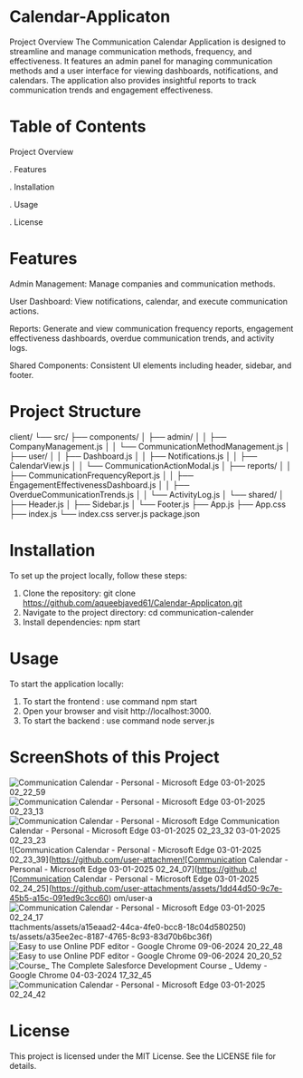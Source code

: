 # Calendar-Applicaton

Project Overview
The Communication Calendar Application is designed to streamline and manage communication methods, frequency, and effectiveness. It features an admin panel for managing communication methods and a user interface for viewing dashboards, notifications, and calendars. The application also provides insightful reports to track communication trends and engagement effectiveness.

# Table of Contents
Project Overview

. Features

. Installation

. Usage

. License

# Features
Admin Management: Manage companies and communication methods.

User Dashboard: View notifications, calendar, and execute communication actions.

Reports: Generate and view communication frequency reports, engagement effectiveness dashboards, overdue communication trends, and activity logs.

Shared Components: Consistent UI elements including header, sidebar, and footer.

# Project Structure 


client/ 
└── src/
    ├── components/
    │   ├── admin/
    │   │   ├── CompanyManagement.js
    │   │   └── CommunicationMethodManagement.js
    │   ├── user/
    │   │   ├── Dashboard.js
    │   │   ├── Notifications.js
    │   │   ├── CalendarView.js
    │   │   └── CommunicationActionModal.js
    │   ├── reports/
    │   │   ├── CommunicationFrequencyReport.js
    │   │   ├── EngagementEffectivenessDashboard.js
    │   │   ├── OverdueCommunicationTrends.js
    │   │   └── ActivityLog.js
    │   └── shared/
    │       ├── Header.js
    │       ├── Sidebar.js
    │       └── Footer.js
    ├── App.js
    ├── App.css
    ├── index.js
    └── index.css
server.js
package.json

# Installation
To set up the project locally, follow these steps:

1. Clone the repository:
   git clone https://github.com/aqueebjaved61/Calendar-Applicaton.git
2. Navigate to the project directory:
   cd communication-calender
3. Install dependencies:
   npm start

# Usage
To start the application locally:
1. To start the frontend :
  use command npm start
2. Open your browser and visit http://localhost:3000.
3. To start the backend :
   use command node server.js

# ScreenShots of this Project




![Communication Calendar - Personal - Microsoft​ Edge 03-01-2025 02_22_59](https://github.com/user-attachments/assets/a3b30bf3-3b4f-406f-9c1a-671aa288b364)
![Communication Calendar - Personal - Microsoft​ Edge 03-01-2025 02_23_13](https://github.com/user-attachments/assets/aec1c391-71bd-4647-a364-5dda43b32c50)
![Communication Calendar - Personal - Microsoft​ Edge ![Communication Calendar - Personal - Microsoft​ Edge 03-01-2025 02_23_32](https://github.com/user-attachments/assets/e544b9b6-69be-4a38-a803-524662eca83a)
03-01-2025 02_23_23](https://github.com/user-attachments/assets/21b4270e-5b98-43a7-ba87-c1d3941c31b6)
![Communication Calendar - Personal - Microsoft​ Edge 03-01-2025 02_23_39](https://github.com/user-attachmen![Communication Calendar - Personal - Microsoft​ Edge 03-01-2025 02_24_07](https://github.c![Communication Calendar - Personal - Microsoft​ Edge 03-01-2025 02_24_25](https://github.com/user-attachments/assets/1dd44d50-9c7e-45b5-a15c-091ed9c3cc60)
om/user-a![Communication Calendar - Personal - Microsoft​ Edge 03-01-2025 02_24_17](https://github.com/user-attachments/assets/d006ff34-3700-497b-b2f0-4855b182bcf2)
ttachments/assets/a15eaad2-44ca-4fe0-bcc8-18c04d580250)
ts/assets/a35ee2ec-8187-4765-8c93-83d70b6bc36f)
![Easy to use Online PDF editor - Google Chrome 09-06-2024 20_22_48](https://github.com/user-attachments/assets/909bdc96-3345-41e1-b139-1ef4155cd91f)
![Easy to use Online PDF editor - Google Chrome 09-06-2024 20_20_52](https://github.com/user-attachments/assets/aec6ab71-847b-40a4-918e-995818940b10)
![Course_ The Complete Salesforce Development Course _ Udemy - Google Chrome 04-03-2024 17_32_45](https://github.com/user-attachments/assets/e1b7fcda-011c-43ae-826b-183ec5e2e5a6)
![Communication Calendar - Personal - Microsoft​ Edge 03-01-2025 02_24_42](https://github.com/user-attachments/assets/72480dc8-3001-4e2c-bfb1-c6c485279474)

# License
 This project is licensed under the MIT License. See the LICENSE file for details.
  
